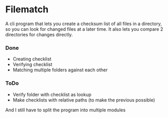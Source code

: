# Filematch

A cli program that lets you create a checksum list of all files in a directory, so you can look for changed files at a later time. It also lets you compare 2 directories for changes directly.

### Done
* Creating checklist
* Verifying checklist
* Matching multiple folders against each other

### ToDo
* Verify folder with checklist as lookup
* Make checklists with relative paths (to make the previous possible)

And I still have to split the program into multiple modules
